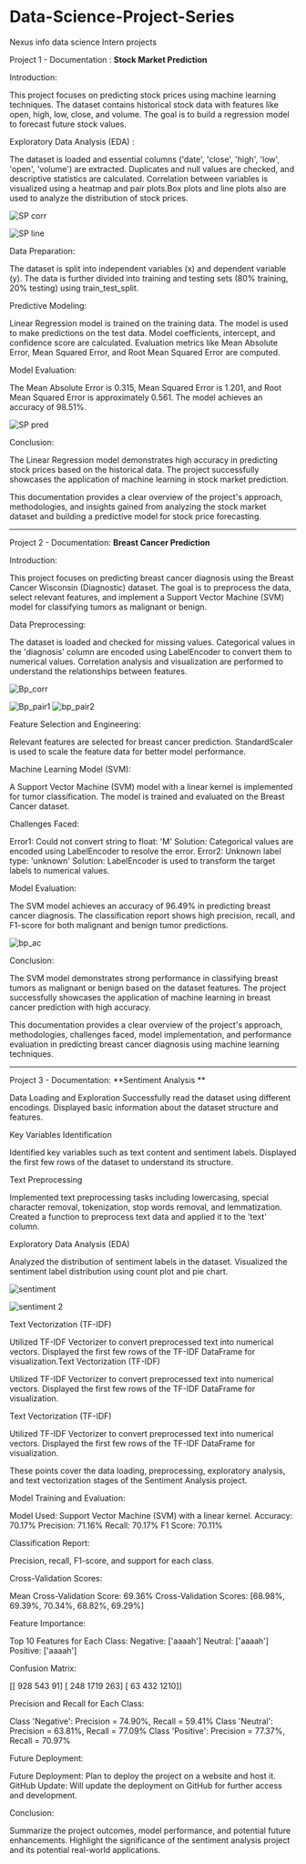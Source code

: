 # Data-Science-Project-Series
Nexus info data science Intern projects 

Project 1 - Documentation : **Stock Market Prediction**

Introduction:

This project focuses on predicting stock prices using machine learning techniques. The dataset contains historical stock data with features like open, high, low, close, and volume. The goal is to build a regression model to forecast future stock values.

Exploratory Data Analysis (EDA) : 

The dataset is loaded and essential columns ('date', 'close', 'high', 'low', 'open', 'volume') are extracted.
Duplicates and null values are checked, and descriptive statistics are calculated.
Correlation between variables is visualized using a heatmap and pair plots.Box plots and line plots also are used to analyze the distribution of stock prices.

![SP corr](https://github.com/Raja-12377/Data-Science-Project-Series/assets/93259031/293be024-a649-42af-9676-6849cfe3bc86)


![SP line](https://github.com/Raja-12377/Data-Science-Project-Series/assets/93259031/02b22c67-8d5b-41de-ae8d-fdb5b63e18ff)


Data Preparation:

The dataset is split into independent variables (x) and dependent variable (y).
The data is further divided into training and testing sets (80% training, 20% testing) using train_test_split.

Predictive Modeling:

Linear Regression model is trained on the training data.
The model is used to make predictions on the test data.
Model coefficients, intercept, and confidence score are calculated.
Evaluation metrics like Mean Absolute Error, Mean Squared Error, and Root Mean Squared Error are computed.

Model Evaluation:

The Mean Absolute Error is 0.315, Mean Squared Error is 1.201, and Root Mean Squared Error is approximately 0.561.
The model achieves an accuracy of 98.51%.

![SP pred](https://github.com/Raja-12377/Data-Science-Project-Series/assets/93259031/1b73c5c8-f64c-40a1-9558-29d1f456b048)

Conclusion:

The Linear Regression model demonstrates high accuracy in predicting stock prices based on the historical data. The project successfully showcases the application of machine learning in stock market prediction.

This documentation provides a clear overview of the project's approach, methodologies, and insights gained from analyzing the stock market dataset and building a predictive model for stock price forecasting.

--------------------------------------------------

Project 2 - Documentation: **Breast Cancer Prediction**

Introduction:

This project focuses on predicting breast cancer diagnosis using the Breast Cancer Wisconsin (Diagnostic) dataset. The goal is to preprocess the data, select relevant features, and implement a Support Vector Machine (SVM) model for classifying tumors as malignant or benign.

Data Preprocessing:

The dataset is loaded and checked for missing values.
Categorical values in the 'diagnosis' column are encoded using LabelEncoder to convert them to numerical values.
Correlation analysis and visualization are performed to understand the relationships between features.

![Bp_corr](https://github.com/Raja-12377/Data-Science-Project-Series/assets/93259031/f28729c4-9958-495a-9d9d-df4001d068f7)

![Bp_pair1](https://github.com/Raja-12377/Data-Science-Project-Series/assets/93259031/020fd0a5-fcca-49b8-919e-9ddeab2dee6d)
![bp_pair2](https://github.com/Raja-12377/Data-Science-Project-Series/assets/93259031/55dbb83e-f597-46a0-a430-b15b9e81c45a)

Feature Selection and Engineering:

Relevant features are selected for breast cancer prediction.
StandardScaler is used to scale the feature data for better model performance.

Machine Learning Model (SVM):

A Support Vector Machine (SVM) model with a linear kernel is implemented for tumor classification.
The model is trained and evaluated on the Breast Cancer dataset.

Challenges Faced:

Error1: Could not convert string to float: 'M'
Solution: Categorical values are encoded using LabelEncoder to resolve the error.
Error2: Unknown label type: 'unknown'
Solution: LabelEncoder is used to transform the target labels to numerical values.

Model Evaluation:

The SVM model achieves an accuracy of 96.49% in predicting breast cancer diagnosis.
The classification report shows high precision, recall, and F1-score for both malignant and benign tumor predictions.

![bp_ac](https://github.com/Raja-12377/Data-Science-Project-Series/assets/93259031/defee1e3-db2e-4e42-bde6-2fb297c721f4)

Conclusion:

The SVM model demonstrates strong performance in classifying breast tumors as malignant or benign based on the dataset features. The project successfully showcases the application of machine learning in breast cancer prediction with high accuracy.

This documentation provides a clear overview of the project's approach, methodologies, challenges faced, model implementation, and performance evaluation in predicting breast cancer diagnosis using machine learning techniques.


--------------------------------------------------

Project 3 - Documentation: **Sentiment Analysis **

Data Loading and Exploration
Successfully read the dataset using different encodings.
Displayed basic information about the dataset structure and features.

Key Variables Identification
   
Identified key variables such as text content and sentiment labels.
Displayed the first few rows of the dataset to understand its structure.

Text Preprocessing
   
Implemented text preprocessing tasks including lowercasing, special character removal, tokenization, stop words removal, and lemmatization.
Created a function to preprocess text data and applied it to the 'text' column.

Exploratory Data Analysis (EDA)
   
Analyzed the distribution of sentiment labels in the dataset.
Visualized the sentiment label distribution using count plot and pie chart.

![sentiment](https://github.com/Raja-12377/Data-Science-Project-Series/assets/93259031/681d5672-12cc-4dae-a30d-a52a22916128)

![sentiment 2](https://github.com/Raja-12377/Data-Science-Project-Series/assets/93259031/7d9d8eea-4e9d-4a0d-9233-698f24bafc78)


Text Vectorization (TF-IDF)
    
Utilized TF-IDF Vectorizer to convert preprocessed text into numerical vectors.
Displayed the first few rows of the TF-IDF DataFrame for visualization.Text Vectorization (TF-IDF)
    
Utilized TF-IDF Vectorizer to convert preprocessed text into numerical vectors.
Displayed the first few rows of the TF-IDF DataFrame for visualization.

Text Vectorization (TF-IDF)
    
Utilized TF-IDF Vectorizer to convert preprocessed text into numerical vectors.
Displayed the first few rows of the TF-IDF DataFrame for visualization.

These points cover the data loading, preprocessing, exploratory analysis, and text vectorization stages of the Sentiment Analysis project.

Model Training and Evaluation:

Model Used: Support Vector Machine (SVM) with a linear kernel.
Accuracy: 70.17%
Precision: 71.16%
Recall: 70.17%
F1 Score: 70.11%

Classification Report:

Precision, recall, F1-score, and support for each class.

Cross-Validation Scores:

Mean Cross-Validation Score: 69.36%
Cross-Validation Scores: [68.98%, 69.39%, 70.34%, 68.82%, 69.29%]

Feature Importance:

Top 10 Features for Each Class:
Negative: ['aaaah']
Neutral: ['aaaah']
Positive: ['aaaah']

Confusion Matrix:

[[ 928  543   91]
 [ 248 1719  263]
 [  63  432 1210]]

Precision and Recall for Each Class:

Class 'Negative': Precision = 74.90%, Recall = 59.41%
Class 'Neutral': Precision = 63.81%, Recall = 77.09%
Class 'Positive': Precision = 77.37%, Recall = 70.97%

Future Deployment:

Future Deployment: Plan to deploy the project on a website and host it.
GitHub Update: Will update the deployment on GitHub for further access and development.

Conclusion:

Summarize the project outcomes, model performance, and potential future enhancements.
Highlight the significance of the sentiment analysis project and its potential real-world applications.

